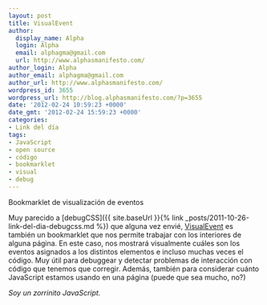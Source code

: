 ```yaml
---
layout: post
title: VisualEvent
author:
  display_name: Alpha
  login: Alpha
  email: alphagma@gmail.com
  url: http://www.alphasmanifesto.com/
author_login: Alpha
author_email: alphagma@gmail.com
author_url: http://www.alphasmanifesto.com/
wordpress_id: 3655
wordpress_url: http://blog.alphasmanifesto.com/?p=3655
date: '2012-02-24 10:59:23 +0000'
date_gmt: '2012-02-24 15:59:23 +0000'
categories:
- Link del día
tags:
- JavaScript
- open source
- código
- bookmarklet
- visual
- debug
---
```


Bookmarklet de visualización de eventos


Muy parecido a [debugCSS]({{ site.baseUrl }}{% link _posts/2011-10-26-link-del-dia-debugcss.md %}) que alguna vez envié, [VisualEvent](https://github.com/DataTables/VisualEvent) es también un bookmarklet que nos permite trabajar con los interiores de alguna página. En este caso, nos mostrará visualmente cuáles son los eventos asignados a los distintos elementos e incluso muchas veces el código. Muy útil para debuggear y detectar problemas de interacción con código que tenemos que corregir. Además, también para considerar cuánto JavaScript estamos usando en una página (puede que sea mucho, no?)

_Soy un zorrinito JavaScript._
